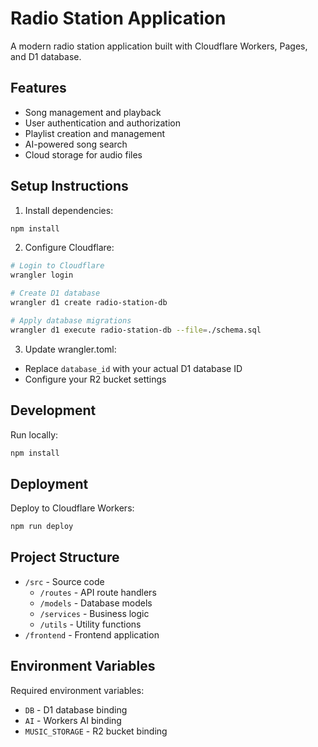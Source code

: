 # Radio Station Application

A modern radio station application built with Cloudflare Workers, Pages, and D1 database.

## Features

- Song management and playback
- User authentication and authorization
- Playlist creation and management
- AI-powered song search
- Cloud storage for audio files

## Setup Instructions

1. Install dependencies:
```bash
npm install
```

2. Configure Cloudflare:
```bash
# Login to Cloudflare
wrangler login

# Create D1 database
wrangler d1 create radio-station-db

# Apply database migrations
wrangler d1 execute radio-station-db --file=./schema.sql
```

3. Update wrangler.toml:
- Replace `database_id` with your actual D1 database ID
- Configure your R2 bucket settings

## Development

Run locally:
```bash
npm install
```

## Deployment

Deploy to Cloudflare Workers:
```bash
npm run deploy
```

## Project Structure

- `/src` - Source code
  - `/routes` - API route handlers
  - `/models` - Database models
  - `/services` - Business logic
  - `/utils` - Utility functions
- `/frontend` - Frontend application

## Environment Variables

Required environment variables:
- `DB` - D1 database binding
- `AI` - Workers AI binding
- `MUSIC_STORAGE` - R2 bucket binding 